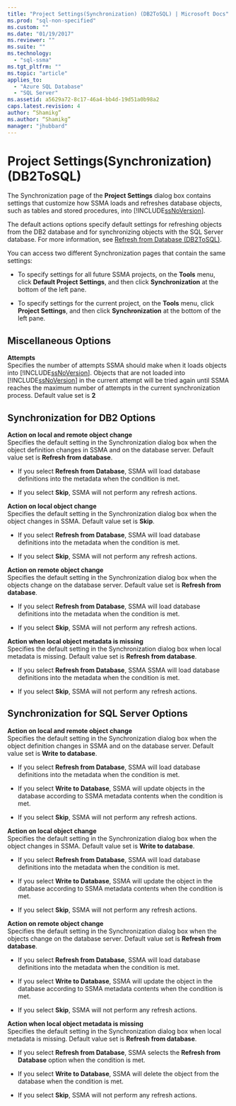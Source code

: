 ```yaml
---
title: "Project Settings(Synchronization) (DB2ToSQL) | Microsoft Docs"
ms.prod: "sql-non-specified"
ms.custom: ""
ms.date: "01/19/2017"
ms.reviewer: ""
ms.suite: ""
ms.technology: 
  - "sql-ssma"
ms.tgt_pltfrm: ""
ms.topic: "article"
applies_to: 
  - "Azure SQL Database"
  - "SQL Server"
ms.assetid: a5629a72-8c17-46a4-bb4d-19d51a0b98a2
caps.latest.revision: 4
author: “Shamikg”
ms.author: “Shamikg”
manager: "jhubbard"
---
```

# Project Settings(Synchronization) (DB2ToSQL)
The Synchronization page of the **Project Settings** dialog box contains settings that customize how SSMA loads and refreshes database objects, such as tables and stored procedures, into [!INCLUDE[ssNoVersion](../../includes/ssnoversion_md.md)].  
  
The default actions options specify default settings for refreshing objects from the DB2 database and for synchronizing objects with the SQL Server database. For more information, see [Refresh from Database &#40;DB2ToSQL&#41;](../../ssma/db2/refresh-from-database-db2tosql.md).  
  
You can access two different Synchronization pages that contain the same settings:  
  
-   To specify settings for all future SSMA projects, on the **Tools** menu, click **Default Project Settings**, and then click **Synchronization** at the bottom of the left pane.  
  
-   To specify settings for the current project, on the **Tools** menu, click **Project Settings**, and then click **Synchronization** at the bottom of the left pane.  
  
## Miscellaneous Options  
**Attempts**  
Specifies the number of attempts SSMA should make when it loads objects into [!INCLUDE[ssNoVersion](../../includes/ssnoversion_md.md)]. Objects that are not loaded into [!INCLUDE[ssNoVersion](../../includes/ssnoversion_md.md)] in the current attempt will be tried again until SSMA reaches the maximum number of attempts in the current synchronization process. Default value set is **2**  
  
## Synchronization for DB2 Options  
**Action on local and remote object change**  
Specifies the default setting in the Synchronization dialog box when the object definition changes in SSMA and on the database server. Default value set is **Refresh from database**.  
  
-   If you select **Refresh from Database**, SSMA will load database definitions into the metadata when the condition is met.  
  
-   If you select **Skip**, SSMA will not perform any refresh actions.  
  
**Action on local object change**  
Specifies the default setting in the Synchronization dialog box when the object changes in SSMA. Default value set is **Skip**.  
  
-   If you select **Refresh from Database**, SSMA will load database definitions into the metadata when the condition is met.  
  
-   If you select **Skip**, SSMA will not perform any refresh actions.  
  
**Action on remote object change**  
Specifies the default setting in the Synchronization dialog box when the objects change on the database server. Default value set is **Refresh from database**.  
  
-   If you select **Refresh from Database**, SSMA will load database definitions into the metadata when the condition is met.  
  
-   If you select **Skip**, SSMA will not perform any refresh actions.  
  
**Action when local object metadata is missing**  
Specifies the default setting in the Synchronization dialog box when local metadata is missing. Default value set is **Refresh from database**.  
  
-   If you select **Refresh from Database**, SSMA SSMA will load database definitions into the metadata when the condition is met.  
  
-   If you select **Skip**, SSMA will not perform any refresh actions.  
  
## Synchronization for SQL Server Options  
**Action on local and remote object change**  
Specifies the default setting in the Synchronization dialog box when the object definition changes in SSMA and on the database server. Default value set is **Write to database**.  
  
-   If you select **Refresh from Database**, SSMA will load database definitions into the metadata when the condition is met.  
  
-   If you select **Write to Database**, SSMA will update objects in the database according to SSMA metadata contents when the condition is met.  
  
-   If you select **Skip**, SSMA will not perform any refresh actions.  
  
**Action on local object change**  
Specifies the default setting in the Synchronization dialog box when the object changes in SSMA. Default value set is **Write to database**.  
  
-   If you select **Refresh from Database**, SSMA will load database definitions into the metadata when the condition is met.  
  
-   If you select **Write to Database**, SSMA will update the object in the database according to SSMA metadata contents when the condition is met.  
  
-   If you select **Skip**, SSMA will not perform any refresh actions.  
  
**Action on remote object change**  
Specifies the default setting in the Synchronization dialog box when the objects change on the database server.  Default value set is **Refresh from database**.  
  
-   If you select **Refresh from Database**, SSMA will load database definitions into the metadata when the condition is met.  
  
-   If you select **Write to Database**, SSMA will update the object in the database according to SSMA metadata contents when the condition is met.  
  
-   If you select **Skip**, SSMA will not perform any refresh actions.  
  
**Action when local object metadata is missing**  
Specifies the default setting in the Synchronization dialog box when local metadata is missing. Default value set is **Refresh from database**.  
  
-   If you select **Refresh from Database**, SSMA selects the **Refresh from Database** option when the condition is met.  
  
-   If you select **Write to Database**, SSMA will delete the object from the database when the condition is met.  
  
-   If you select **Skip**, SSMA will not perform any refresh actions.  
  
